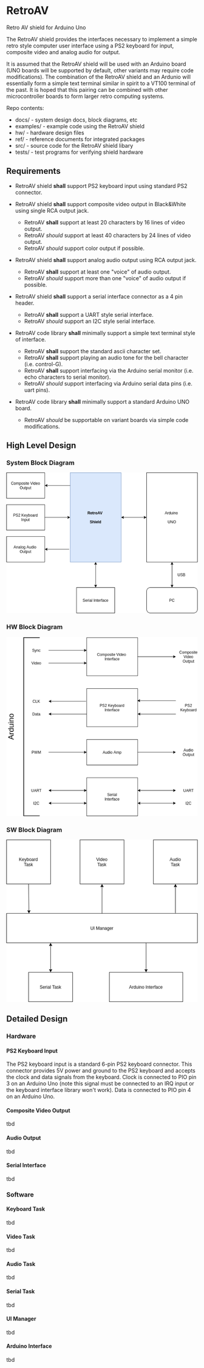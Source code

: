 # RetroAV
Retro AV shield for Arduino Uno 

The RetroAV shield provides the interfaces necessary to implement a simple retro style computer user interface using a PS2 keyboard for input, composite video and analog audio for output.  

It is assumed that the RetroAV shield will be used with an Arduino board (UNO boards will be supported by default, other variants may require code modifications).  The combination of the RetroAV shield and an Ardunio will essentially form a simple text terminal similar in spirit to a VT100 terminal of the past.  It is hoped that this pairing can be combined with other microcontroller boards to form larger retro computing systems.


Repo contents:

* docs/          - system design docs, block diagrams, etc
* examples/      - example code using the RetroAV shield
* hw/            - hardware design files
* ref/           - reference documents for integrated packages
* src/           - source code for the RetroAV shield libary
* tests/         - test programs for verifying shield hardware


## Requirements

* RetroAV shield **shall** support PS2 keyboard input using standard PS2 connector.

* RetroAV shield **shall** support composite video output in Black&White using single RCA output jack.  
  * RetroAV **shall** support at least 20 characters by 16 lines of video output. 
  * RetroAV *should* support at least 40 characters by 24 lines of video output.
  * RetroAV *should* support color output if possible.

* RetroAV shield **shall** support analog audio output using RCA output jack.
  * RetroAV **shall** support at least one "voice" of audio output.
  * RetroAV *should* support more than one "voice" of audio output if possible.

* RetroAV shield **shall** support a serial interface connector as a 4 pin header.
  * RetroAV **shall** support a UART style serial interface.
  * RetroAV *should* support an I2C style serial interface.

* RetroAV code library **shall** minimally support a simple text terminal style of interface.
  * RetroAV **shall** support the standard ascii character set.
  * RetroAV **shall** support playing an audio tone for the bell character (i.e. control-G).
  * RetroAV **shall** support interfacing via the Arduino serial monitor (i.e. echo characters to serial monitor).
  * RetroAV *should* support interfacing via Arduino serial data pins (i.e. uart pins).

* RetroAV code library **shall** minimally support a standard Arduino UNO board.
  * RetroAV *should* be supportable on variant boards via simple code modifications.


## High Level Design

### System Block Diagram

![system](https://github.com/dervish77/RetroAV/blob/master/docs/RetroAV-System-Block-Diagram.png?raw=true)

### HW Block Diagram

![HW](https://github.com/dervish77/RetroAV/blob/master/docs/RetroAV-HW-Block-Diagram.png?raw=true)

### SW Block Diagram

![SW](https://github.com/dervish77/RetroAV/blob/master/docs/RetroAV-SW-Block-Diagram.png?raw=true)


## Detailed Design

### Hardware

#### PS2 Keyboard Input

The PS2 keyboard input is a standard 6-pin PS2 keyboard connector.  This connector provides 5V power and ground to the PS2 keyboard and accepts the clock and data signals from the keyboard.  Clock is connected to PIO pin 3 on an Arduino Uno (note this signal must be connected to an IRQ input or the keyboard interface library won't work).  Data is connected to PIO pin 4 on an Arduino Uno.  

#### Composite Video Output

tbd

#### Audio Output

tbd

#### Serial Interface

tbd

### Software

#### Keyboard Task

tbd

#### Video Task

tbd

#### Audio Task

tbd

#### Serial Task

tbd

#### UI Manager

tbd

#### Arduino Interface

tbd

